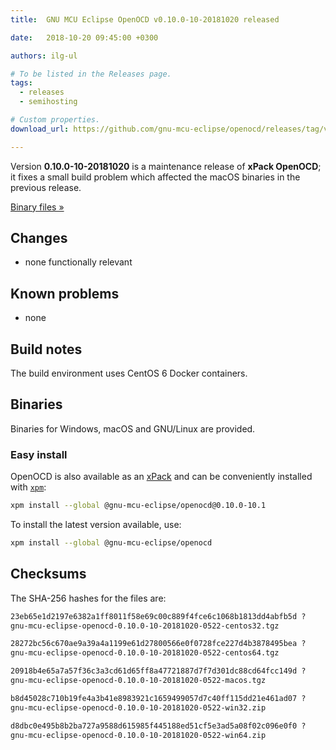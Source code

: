 ```yaml
---
title:  GNU MCU Eclipse OpenOCD v0.10.0-10-20181020 released

date:   2018-10-20 09:45:00 +0300

authors: ilg-ul

# To be listed in the Releases page.
tags:
  - releases
  - semihosting

# Custom properties.
download_url: https://github.com/gnu-mcu-eclipse/openocd/releases/tag/v0.10.0-10-20181020/

---
```


Version **0.10.0-10-20181020** is a maintenance release of **xPack OpenOCD**; it fixes a small build problem which affected the macOS binaries in the previous release.

<!-- truncate -->

<p><a href={ frontMatter.download_url }>Binary files »</a></p>

## Changes

* none functionally relevant

## Known problems

* none

## Build notes

The build environment uses CentOS 6 Docker containers.

## Binaries

Binaries for Windows, macOS and GNU/Linux are provided.

### Easy install

OpenOCD is also available as an [xPack](https://www.npmjs.com/package/@gnu-mcu-eclipse/openocd) and can be conveniently installed with [`xpm`](https://www.npmjs.com/package/xpm):

```sh
xpm install --global @gnu-mcu-eclipse/openocd@0.10.0-10.1
```

To install the latest version available, use:

```sh
xpm install --global @gnu-mcu-eclipse/openocd
```

## Checksums

The SHA-256 hashes for the files are:

```txt
23eb65e1d2197e6382a1ff8011f58e69c00c889f4fce6c1068b1813dd4abfb5d ?
gnu-mcu-eclipse-openocd-0.10.0-10-20181020-0522-centos32.tgz

28272bc56c670ae9a39a4a1199e61d27800566e0f0728fce227d4b3878495bea ?
gnu-mcu-eclipse-openocd-0.10.0-10-20181020-0522-centos64.tgz

20918b4e65a7a57f36c3a3cd61d65ff8a47721887d7f7d301dc88cd64fcc149d ?
gnu-mcu-eclipse-openocd-0.10.0-10-20181020-0522-macos.tgz

b8d45028c710b19fe4a3b41e8983921c1659499057d7c40ff115dd21e461ad07 ?
gnu-mcu-eclipse-openocd-0.10.0-10-20181020-0522-win32.zip

d8dbc0e495b8b2ba727a9588d615985f445188ed51cf5e3ad5a08f02c096e0f0 ?
gnu-mcu-eclipse-openocd-0.10.0-10-20181020-0522-win64.zip
```
